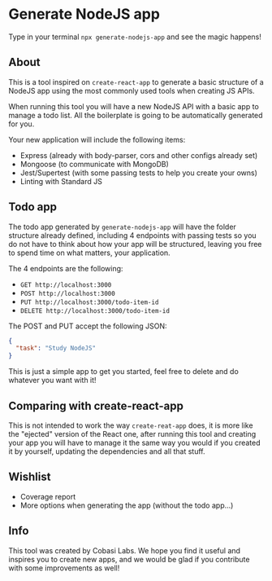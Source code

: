 # Generate NodeJS app

Type in your terminal `npx generate-nodejs-app` and see the magic happens!

## About

This is a tool inspired on `create-react-app` to generate a basic structure 
of a NodeJS app using the most commonly used tools when creating JS APIs.

When running this tool you will have a new NodeJS API with a basic app 
to manage a todo list. All the boilerplate is going to be automatically 
generated for you.

Your new application will include the following items:

- Express (already with body-parser, cors and other configs already set)
- Mongoose (to communicate with MongoDB)
- Jest/Supertest (with some passing tests to help you create your owns)
- Linting with Standard JS

## Todo app

The todo app generated by `generate-nodejs-app` will have the folder structure 
already defined, including 4 endpoints with passing tests so you do not have 
to think about how your app will be structured, leaving you free to spend 
time on what matters, your application. 

The 4 endpoints are the following:

- `GET http://localhost:3000` 
- `POST http://localhost:3000` 
- `PUT http://localhost:3000/todo-item-id` 
- `DELETE http://localhost:3000/todo-item-id` 

The POST and PUT accept the following JSON:

``` json
{
  "task": "Study NodeJS"
}
```

This is just a simple app to get you started, feel free to delete and do 
whatever you want with it!

## Comparing with create-react-app

This is not intended to work the way `create-reat-app` does, it is more like
the "ejected" version of the React one, after running this tool and creating 
your app you will have to manage it the same way you would if you created 
it by yourself, updating the dependencies and all that stuff. 

## Wishlist

- Coverage report
- More options when generating the app (without the todo app...)

## Info

This tool was created by Cobasi Labs. We hope you find it useful and inspires 
you to create new apps, and we would be glad if you contribute with some 
improvements as well!
